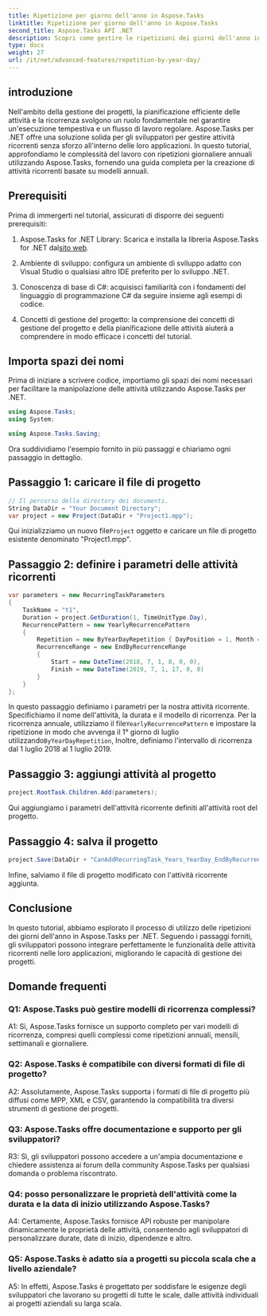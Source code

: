 ```yaml
---
title: Ripetizione per giorno dell'anno in Aspose.Tasks
linktitle: Ripetizione per giorno dell'anno in Aspose.Tasks
second_title: Aspose.Tasks API .NET
description: Scopri come gestire le ripetizioni dei giorni dell'anno in Aspose.Tasks per .NET per semplificare in modo efficiente la gestione delle attività ricorrenti.
type: docs
weight: 27
url: /it/net/advanced-features/repetition-by-year-day/
---
```

## introduzione

Nell'ambito della gestione dei progetti, la pianificazione efficiente delle attività e la ricorrenza svolgono un ruolo fondamentale nel garantire un'esecuzione tempestiva e un flusso di lavoro regolare. Aspose.Tasks per .NET offre una soluzione solida per gli sviluppatori per gestire attività ricorrenti senza sforzo all'interno delle loro applicazioni. In questo tutorial, approfondiamo le complessità del lavoro con ripetizioni giornaliere annuali utilizzando Aspose.Tasks, fornendo una guida completa per la creazione di attività ricorrenti basate su modelli annuali.

## Prerequisiti

Prima di immergerti nel tutorial, assicurati di disporre dei seguenti prerequisiti:

1.  Aspose.Tasks for .NET Library: Scarica e installa la libreria Aspose.Tasks for .NET dal[sito web](https://releases.aspose.com/tasks/net/).
   
2. Ambiente di sviluppo: configura un ambiente di sviluppo adatto con Visual Studio o qualsiasi altro IDE preferito per lo sviluppo .NET.

3. Conoscenza di base di C#: acquisisci familiarità con i fondamenti del linguaggio di programmazione C# da seguire insieme agli esempi di codice.

4. Concetti di gestione del progetto: la comprensione dei concetti di gestione del progetto e della pianificazione delle attività aiuterà a comprendere in modo efficace i concetti del tutorial.

## Importa spazi dei nomi

Prima di iniziare a scrivere codice, importiamo gli spazi dei nomi necessari per facilitare la manipolazione delle attività utilizzando Aspose.Tasks per .NET.

```csharp
using Aspose.Tasks;
using System;

using Aspose.Tasks.Saving;

```

Ora suddividiamo l'esempio fornito in più passaggi e chiariamo ogni passaggio in dettaglio.

## Passaggio 1: caricare il file di progetto

```csharp
// Il percorso della directory dei documenti.
String DataDir = "Your Document Directory";
var project = new Project(DataDir + "Project1.mpp");
```

 Qui inizializziamo un nuovo file`Project` oggetto e caricare un file di progetto esistente denominato "Project1.mpp".

## Passaggio 2: definire i parametri delle attività ricorrenti

```csharp
var parameters = new RecurringTaskParameters
{
    TaskName = "t1",
    Duration = project.GetDuration(1, TimeUnitType.Day),
    RecurrencePattern = new YearlyRecurrencePattern
    {
        Repetition = new ByYearDayRepetition { DayPosition = 1, Month = Month.July },
        RecurrenceRange = new EndByRecurrenceRange
        {
            Start = new DateTime(2018, 7, 1, 8, 0, 0),
            Finish = new DateTime(2019, 7, 1, 17, 0, 0)
        }
    }
};
```

 In questo passaggio definiamo i parametri per la nostra attività ricorrente. Specifichiamo il nome dell'attività, la durata e il modello di ricorrenza. Per la ricorrenza annuale, utilizziamo il file`YearlyRecurrencePattern` e impostare la ripetizione in modo che avvenga il 1° giorno di luglio utilizzando`ByYearDayRepetition`, Inoltre, definiamo l'intervallo di ricorrenza dal 1 luglio 2018 al 1 luglio 2019.

## Passaggio 3: aggiungi attività al progetto

```csharp
project.RootTask.Children.Add(parameters);
```

Qui aggiungiamo i parametri dell'attività ricorrente definiti all'attività root del progetto.

## Passaggio 4: salva il progetto

```csharp
project.Save(DataDir + "CanAddRecurringTask_Years_YearDay_EndByRecurrenceRange_Test.mpp", SaveFileFormat.Mpp);
```

Infine, salviamo il file di progetto modificato con l'attività ricorrente aggiunta.

## Conclusione

In questo tutorial, abbiamo esplorato il processo di utilizzo delle ripetizioni dei giorni dell'anno in Aspose.Tasks per .NET. Seguendo i passaggi forniti, gli sviluppatori possono integrare perfettamente le funzionalità delle attività ricorrenti nelle loro applicazioni, migliorando le capacità di gestione dei progetti.

## Domande frequenti

### Q1: Aspose.Tasks può gestire modelli di ricorrenza complessi?

A1: Sì, Aspose.Tasks fornisce un supporto completo per vari modelli di ricorrenza, compresi quelli complessi come ripetizioni annuali, mensili, settimanali e giornaliere.

### Q2: Aspose.Tasks è compatibile con diversi formati di file di progetto?

A2: Assolutamente, Aspose.Tasks supporta i formati di file di progetto più diffusi come MPP, XML e CSV, garantendo la compatibilità tra diversi strumenti di gestione dei progetti.

### Q3: Aspose.Tasks offre documentazione e supporto per gli sviluppatori?

R3: Sì, gli sviluppatori possono accedere a un'ampia documentazione e chiedere assistenza ai forum della community Aspose.Tasks per qualsiasi domanda o problema riscontrato.

### Q4: posso personalizzare le proprietà dell'attività come la durata e la data di inizio utilizzando Aspose.Tasks?

A4: Certamente, Aspose.Tasks fornisce API robuste per manipolare dinamicamente le proprietà delle attività, consentendo agli sviluppatori di personalizzare durate, date di inizio, dipendenze e altro.

### Q5: Aspose.Tasks è adatto sia a progetti su piccola scala che a livello aziendale?

A5: In effetti, Aspose.Tasks è progettato per soddisfare le esigenze degli sviluppatori che lavorano su progetti di tutte le scale, dalle attività individuali ai progetti aziendali su larga scala.